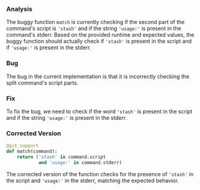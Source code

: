 ### Analysis
The buggy function `match` is currently checking if the second part of the command's script is `'stash'` and if the string `'usage:'` is present in the command's stderr. Based on the provided runtime and expected values, the buggy function should actually check if `'stash'` is present in the script and if `'usage:'` is present in the stderr.

### Bug
The bug in the current implementation is that it is incorrectly checking the split command's script parts.

### Fix
To fix the bug, we need to check if the word `'stash'` is present in the script and if the string `'usage:'` is present in the stderr.

### Corrected Version
```python
@git_support
def match(command):
    return ('stash' in command.script
            and 'usage:' in command.stderr)
``` 

The corrected version of the function checks for the presence of `'stash'` in the script and `'usage:'` in the stderr, matching the expected behavior.